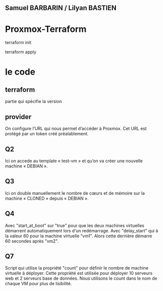 ## Samuel BARBARIN / Lilyan BASTIEN

# Proxmox-Terraform

terraform init    

terraform apply   


# le code

## terraform

partie qui spécifie la version

## provider

On configure l’URL qui nous permet d’accéder à Proxmox.
Cet URL est protégé par un token créé préalablement.

## Q2

Ici on accede au template « test-vm » et qu’on va créer une nouvelle machine « DEBIAN ».

## Q3

Ici on double manuellement le nombre de cœurs et de mémoire sur la machine « CLONED » depuis « DEBIAN ».

## Q4

Avec "start_at_boot" sur "true" pour que les deux machines virtuelles démarrent automatiquement lors d'un redémarrage.
Avec "delay_start" qui à la valeur 60 pour la machine virtuelle "vm1". Alors cette dernière démarre 60 secondes après "vm2".


## Q7

Script qui utilise la propriété "count" pour définir le nombre de machine virtuelle à déployer. Cette propriété est utilisée pour déployer 10 serveurs web et 2 serveurs base de données. Nous utilisons le count dans le nom de chaque VM pour plus de lisibilité.